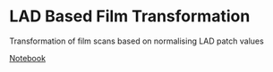 # LAD Based Film Transformation
Transformation of film scans based on normalising LAD patch values

[Notebook](https://nbviewer.org/github/paulduchesne/lad-based-film-transformation/blob/main/lad-based-film-transformation.ipynb)
